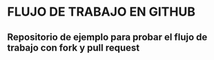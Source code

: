 # FLUJO DE TRABAJO EN GITHUB

## Repositorio de ejemplo para probar el flujo de trabajo con fork y pull request
